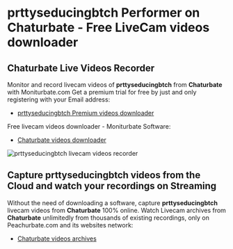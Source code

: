 # prttyseducingbtch Performer on Chaturbate - Free LiveCam videos downloader

## Chaturbate Live Videos Recorder

Monitor and record livecam videos of **prttyseducingbtch** from **Chaturbate** with Moniturbate.com
Get a premium trial for free by just and only registering with your Email address:
* [prttyseducingbtch Premium videos downloader](https://moniturbate.com/request-demo-licence-key.html)

Free livecam videos downloader - Moniturbate Software:
* [Chaturbate videos downloader](https://moniturbate.com/moniturbate-download-software.html)

![prttyseducingbtch livecam videos recorder](https://peachurnet.com/templates/moniturbate-software.png)


## Capture prttyseducingbtch videos from the Cloud and watch your recordings on Streaming

Without the need of downloading a software, capture **prttyseducingbtch** livecam videos from **Chaturbate** 100% online.
Watch Livecam archives from **Chaturbate** unlimitedly from thousands of existing recordings, only on Peachurbate.com and its websites network:
* [Chaturbate videos archives](https://peachurnet.com/)